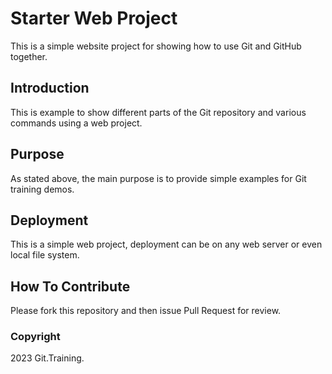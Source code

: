 # Starter Web Project

This is a simple website project for showing how to use Git and GitHub together.

## Introduction

This is example to show different parts of the Git repository and various commands using a web project. 

## Purpose

As stated above, the main purpose is to provide simple examples for Git training demos.
## Deployment

This is a simple web project, deployment can be on any web server or even local file system.

## How To Contribute

Please fork this repository and then issue Pull Request for review.

### Copyright

2023 Git.Training.